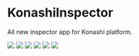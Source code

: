 # KonashiInspector

All new inspector app for Konashi platform.

![](https://raw.githubusercontent.com/YUKAI/KonashiInspector/master/Images/1.PNG)
![](https://raw.githubusercontent.com/YUKAI/KonashiInspector/master/Images/2.PNG)
![](https://raw.githubusercontent.com/YUKAI/KonashiInspector/master/Images/3.PNG)
![](https://raw.githubusercontent.com/YUKAI/KonashiInspector/master/Images/4.PNG)
![](https://raw.githubusercontent.com/YUKAI/KonashiInspector/master/Images/5.PNG)
![](https://raw.githubusercontent.com/YUKAI/KonashiInspector/master/Images/6.PNG)
